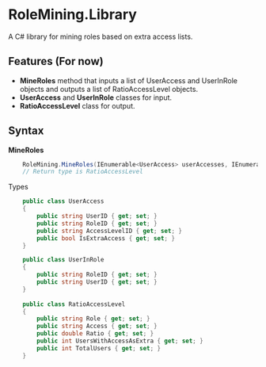 # RoleMining.Library

A C# library for mining roles based on extra access lists.

## Features (For now)
- **MineRoles** method that inputs a list of UserAccess and UserInRole objects and outputs a list of RatioAccessLevel objects.
- **UserAccess** and **UserInRole** classes for input.
- **RatioAccessLevel** class for output.

## Syntax
**MineRoles**
```csharp
	RoleMining.MineRoles(IEnumerable<UserAccess> userAccesses, IEnumerable<UserInRole> userInRoles)
	// Return type is RatioAccessLevel
```

Types
```csharp
    public class UserAccess
	{
		public string UserID { get; set; }
		public string RoleID { get; set; }
		public string AccessLevelID { get; set; }
		public bool IsExtraAccess { get; set; }
	}

    public class UserInRole
	{
		public string RoleID { get; set; }
		public string UserID { get; set; }
	}
	
    public class RatioAccessLevel
	{
		public string Role { get; set; }
		public string Access { get; set; }
		public double Ratio { get; set; }
		public int UsersWithAccessAsExtra { get; set; }
		public int TotalUsers { get; set; }
	}
```